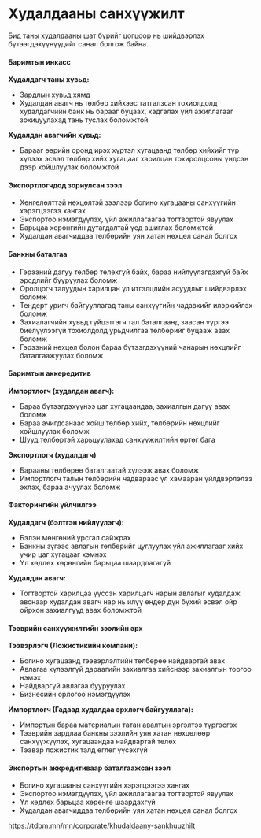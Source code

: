 # Худалдааны санхүүжилт

Бид таны худалдааны шат бүрийг цогцоор нь шийдвэрлэх бүтээгдэхүүнүүдийг санал болгож байна.

#### Баримтын инкасс

**Худалдагч таны хувьд:**

- Зардлын хувьд хямд
- Xудалдан авагч нь төлбөр хийхээс татгалзсан тохиолдолд худалдагчийн банк нь барааг буцаах, хадгалах үйл ажиллагааг зохицуулахад тань туслах боломжтой

**Худалдан авагчийн хувьд:**

- Барааг өөрийн оронд ирэх хүртэл хугацаанд төлбөр хийхийг түр хүлээх эсвэл төлбөр хийх хугацааг харилцан тохиролцсоны үндсэн дээр хойшлуулах боломжтой

#### Экспортлогчдод зориулсан зээл

- Хөнгөлөлттэй нөхцөлтэй зээлээр богино хугацааны санхүүгийн хэрэгцээгээ хангах
- Экспортоо нэмэгдүүлэх, үйл ажиллагаагаа тогтвортой явуулах
- Барьцаа хөрөнгийн дутагдалтай үед ашиглах боломжтой
- Худалдан авагчиддаа төлбөрийн уян хатан нөхцөл санал болгох

#### Банкны баталгаа

- Гэрээний дагуу төлбөр төлөхгүй байх, бараа нийлүүлэгдэхгүй байх эрсдлийг бууруулах боломж
- Оролцогч талуудын харилцан үл итгэлцлийн асуудлыг шийдвэрлэх боломж
- Тендерт уригч байгууллагад таны санхүүгийн чадавхийг илэрхийлэх боломж
- Захиалагчийн хувьд гүйцэтгэгч тал баталгаанд заасан үүргээ биелүүлээгүй тохиолдолд урьдчилгаа төлбөрийг буцааж авах боломж
- Гэрээний нөхцөл болон бараа бүтээгдэхүүний чанарын нөхцлийг баталгаажуулах боломж

#### Баримтын аккередитив

**Импортлогч (худалдан авагч):**

- Бараа бүтээгдэхүүнээ цаг хугацаандаа, захиалгын дагуу авах боломж
- Бараа ачигдсанаас хойш төлбөр хийх, төлбөрийн нөхцлийг хойшлуулах боломж
- Шууд төлбөртэй харьцуулахад санхүүжилтийн өртөг бага

**Экспортлогч (худалдагч)**

- Барааны төлбөрөө баталгаатай хүлээж авах боломж
- Импортлогч талын төлбөрийн чадвараас үл хамааран үйлдвэрлэлээ эхлэх, бараа ачуулах боломж

#### Факторингийн үйлчилгээ

**Худалдагч (бэлтгэн нийлүүлэгч):**

- Бэлэн мөнгөний урсгал сайжрах
- Банкны зүгээс авлагын төлбөрийг цуглуулах үйл ажиллагааг хийх учир цаг хугацааг хэмнэх
- Үл хөдлөх хөрөнгийн барьцаа шаардлагагүй

**Худалдан авагч:**

- Тогтвортой харилцаа үүссэн харилцагч нарын авлагыг худалдаж авснаар худалдан авагч нар нь илүү өндөр дүн бүхий эсвэл ойр ойрхон захиалгууд авах боломжтой

#### Тээврийн санхүүжилтийн зээлийн эрх

**Тээвэрлэгч (Ложистикийн компани):**

- Богино хугацаанд тээвэрлэлтийн төлбөрөө найдвартай авах
- Авлагаа хүлээлгүй дараагийн захиалгаа хийснээр захиалгын тоогоо нэмэх
- Найдваргүй авлагаа бууруулах
- Бизнесийн орлогоо нэмэгдүүлэх

**Импортлогч (Гадаад худалдаа эрхлэгч байгууллага):**

- Импортын бараа материалын татан авалтын эргэлтээ түргэсгэх
- Тээврийн зардлаа банкны зээлийн уян хатан нөхцөлөөр санхүүжүүлэх, хугацаандаа найдвартай төлөх
- Тээвэр ложистик талд өглөг үүсэхгүй

#### Экспортын аккредитиваар баталгаажсан зээл

- Богино хугацааны санхүүгийн хэрэгцээгээ хангах
- Экспортоо нэмэгдүүлэх, үйл ажиллагаагаа тогтвортой явуулах
- Үл хөдлөх барьцаа хөрөнгө шаардахгүй
- Худалдан авагчиддаа төлбөрийн уян хатан нөхцөл санал болгох

https://tdbm.mn/mn/corporate/khudaldaany-sankhuuzhilt